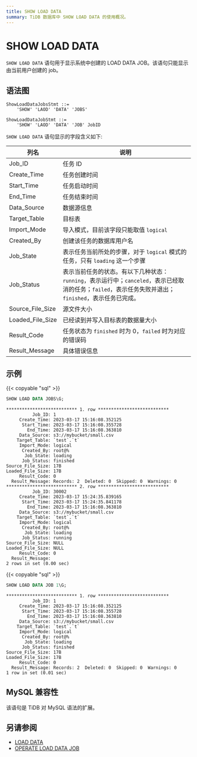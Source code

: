 ```yaml
---
title: SHOW LOAD DATA
summary: TiDB 数据库中 SHOW LOAD DATA 的使用概况。
---
```


# SHOW LOAD DATA

`SHOW LOAD DATA` 语句用于显示系统中创建的 LOAD DATA JOB。该语句只能显示由当前用户创建的 job。

## 语法图

```ebnf+diagram
ShowLoadDataJobsStmt ::=
    'SHOW' 'LAOD' 'DATA' 'JOBS'

ShowLoadDataJobStmt ::=
    'SHOW' 'LAOD' 'DATA' 'JOB' JobID
```

`SHOW LOAD DATA` 语句显示的字段含义如下:

| 列名 | 说明            |
| -------- | ------------- |
|Job_ID |任务 ID|
|Create_Time |任务创建时间|
|Start_Time |任务启动时间|
|End_Time |任务结束时间|
|Data_Source |数据源信息|
|Target_Table |目标表|
|Import_Mode |导入模式，目前该字段只能取值 `logical`|
|Created_By |创建该任务的数据库用户名|
|Job_State |表示任务当前所处的步骤，对于 `logical` 模式的任务，只有 `loading` 这一个步骤|
|Job_Status |表示当前任务的状态。有以下几种状态：`running`，表示运行中；`canceled`，表示已经取消的任务；`failed`，表示任务失败并退出；`finished`，表示任务已完成。|
|Source_File_Size |源文件大小|
|Loaded_File_Size |已经读到并写入目标表的数据量大小|
|Result_Code |任务状态为 `finished` 时为 0，`failed` 时为对应的错误码|
|Result_Message |具体错误信息|

## 示例

{{< copyable "sql" >}}

```sql
SHOW LOAD DATA JOBS\G;
```

```
*************************** 1. row ***************************
          Job_ID: 1
     Create_Time: 2023-03-17 15:16:08.352125
      Start_Time: 2023-03-17 15:16:08.355728
        End_Time: 2023-03-17 15:16:08.363810
     Data_Source: s3://mybucket/small.csv
    Target_Table: `test`.`t`
     Import_Mode: logical
      Created_By: root@%
       Job_State: loading
      Job_Status: finished
Source_File_Size: 17B
Loaded_File_Size: 17B
     Result_Code: 0
  Result_Message: Records: 2  Deleted: 0  Skipped: 0  Warnings: 0
*************************** 2. row ***************************
          Job_ID: 30002
     Create_Time: 2023-03-17 15:24:35.839165
      Start_Time: 2023-03-17 15:24:35.841178
        End_Time: 2023-03-17 15:16:08.363810
     Data_Source: s3://mybucket/small.csv
    Target_Table: `test`.`t`
     Import_Mode: logical
      Created_By: root@%
       Job_State: loading
      Job_Status: running
Source_File_Size: NULL
Loaded_File_Size: NULL
     Result_Code: 0
  Result_Message:
2 rows in set (0.00 sec)
```

{{< copyable "sql" >}}

```sql
SHOW LOAD DATA JOB 1\G;
```

```
*************************** 1. row ***************************
          Job_ID: 1
     Create_Time: 2023-03-17 15:16:08.352125
      Start_Time: 2023-03-17 15:16:08.355728
        End_Time: 2023-03-17 15:16:08.363810
     Data_Source: s3://mybucket/small.csv
    Target_Table: `test`.`t`
     Import_Mode: logical
      Created_By: root@%
       Job_State: loading
      Job_Status: finished
Source_File_Size: 17B
Loaded_File_Size: 17B
     Result_Code: 0
  Result_Message: Records: 2  Deleted: 0  Skipped: 0  Warnings: 0
1 row in set (0.01 sec)
```

## MySQL 兼容性

该语句是 TiDB 对 MySQL 语法的扩展。

## 另请参阅

* [LOAD DATA](/sql-statements/sql-statement-load-data.md)
* [OPERATE LOAD DATA JOB](/sql-statements/sql-statement-operate-load-data-job.md)
